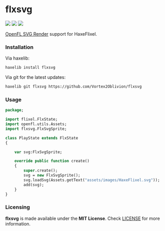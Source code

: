 # flxsvg

![](https://img.shields.io/github/repo-size/Vortex2Oblivion/flxsvg) ![](https://badgen.net/github/open-issues/Vortex2Oblivion/flxsvg) ![](https://badgen.net/badge/license/MIT/green)

[OpenFL SVG Render](https://github.com/openfl/svg/) support for HaxeFlixel.

### Installation

Via haxelib:
```bash
haxelib install flxsvg
```

Via git for the latest updates:
```bash
haxelib git flxsvg https://github.com/Vortex2Oblivion/flxsvg
```

### Usage

```haxe
package;

import flixel.FlxState;
import openfl.utils.Assets;
import flxsvg.FlxSvgSprite;

class PlayState extends FlxState
{

	var svg:FlxSvgSprite;

	override public function create()
	{
		super.create();
		svg = new FlxSvgSprite();
		svg.loadSvg(Assets.getText("assets/images/HaxeFlixel.svg"));
		add(svg);
	}
}
```

### Licensing

**flxsvg** is made available under the **MIT License**. Check [LICENSE](./LICENSE) for more information.
